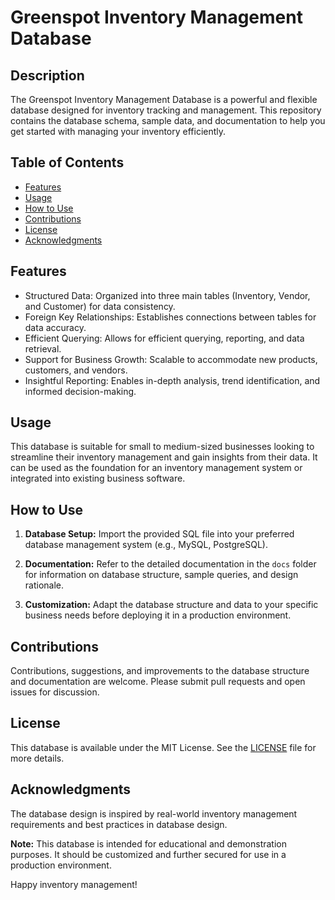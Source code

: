 # Greenspot Inventory Management Database

## Description
The Greenspot Inventory Management Database is a powerful and flexible database designed for inventory tracking and management. This repository contains the database schema, sample data, and documentation to help you get started with managing your inventory efficiently.

## Table of Contents
- [Features](#features)
- [Usage](#usage)
- [How to Use](#how-to-use)
- [Contributions](#contributions)
- [License](#license)
- [Acknowledgments](#acknowledgments)

## Features
- Structured Data: Organized into three main tables (Inventory, Vendor, and Customer) for data consistency.
- Foreign Key Relationships: Establishes connections between tables for data accuracy.
- Efficient Querying: Allows for efficient querying, reporting, and data retrieval.
- Support for Business Growth: Scalable to accommodate new products, customers, and vendors.
- Insightful Reporting: Enables in-depth analysis, trend identification, and informed decision-making.

## Usage
This database is suitable for small to medium-sized businesses looking to streamline their inventory management and gain insights from their data. It can be used as the foundation for an inventory management system or integrated into existing business software.

## How to Use
1. **Database Setup:** Import the provided SQL file into your preferred database management system (e.g., MySQL, PostgreSQL).

2. **Documentation:** Refer to the detailed documentation in the `docs` folder for information on database structure, sample queries, and design rationale.

3. **Customization:** Adapt the database structure and data to your specific business needs before deploying it in a production environment.

## Contributions
Contributions, suggestions, and improvements to the database structure and documentation are welcome. Please submit pull requests and open issues for discussion.

## License
This database is available under the MIT License. See the [LICENSE](LICENSE) file for more details.

## Acknowledgments
The database design is inspired by real-world inventory management requirements and best practices in database design.

**Note:** This database is intended for educational and demonstration purposes. It should be customized and further secured for use in a production environment.

Happy inventory management!

